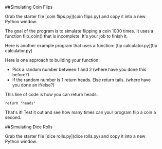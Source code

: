 ##Simulating Coin Flips

Grab the starter file [coin flips.py](coin flips.py) and copy it into a new Python window.

The goal of the program is to simulate flipping a coin 1000 times. It uses a function flip_coin() that is incomplete. It's your job to finish it.

Here is another example program that uses a function: [tip calculator.py](tip calculator.py)

Here is one approach to building your function:
* Pick a random number between 1 and 2 (where have you done this before?)
* If the random number is 1 return heads. Else return tails. (where have you done an if/else?)

This line of code is how you can return heads:

    return "heads"

That's it! Test it out and see how many times can your program flip a coin a second.

##Simulating Dice Rolls

Grab the starter file [dice rolls.py](dice rolls.py) and copy it into a new Python window.

